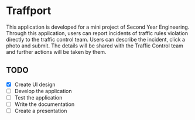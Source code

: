# Traffport

This application is developed for a mini project of Second Year Engineering. Through this application,
users can report incidents of traffic rules violation directly to the traffic control team.
Users can describe the incident, click a photo and submit. The details will be shared with the Traffic Control team
and further actions will be taken by them.

## TODO
 - [x] Create UI design
 - [ ] Develop the application
 - [ ] Test the application
 - [ ] Write the documentation
 - [ ] Create a presentation

